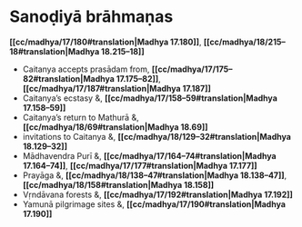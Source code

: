# Sanoḍiyā brāhmaṇas

**[[cc/madhya/17/180#translation|Madhya 17.180]]**, **[[cc/madhya/18/215–18#translation|Madhya 18.215–18]]**

* Caitanya accepts prasādam from, **[[cc/madhya/17/175–82#translation|Madhya 17.175–82]]**, **[[cc/madhya/17/187#translation|Madhya 17.187]]**
* Caitanya’s ecstasy &, **[[cc/madhya/17/158–59#translation|Madhya 17.158–59]]**
* Caitanya’s return to Mathurā &, **[[cc/madhya/18/69#translation|Madhya 18.69]]**
* invitations to Caitanya &, **[[cc/madhya/18/129–32#translation|Madhya 18.129–32]]**
* Mādhavendra Purī &, **[[cc/madhya/17/164–74#translation|Madhya 17.164–74]]**, **[[cc/madhya/17/177#translation|Madhya 17.177]]**
* Prayāga &, **[[cc/madhya/18/138–47#translation|Madhya 18.138–47]]**, **[[cc/madhya/18/158#translation|Madhya 18.158]]**
* Vṛndāvana forests &, **[[cc/madhya/17/192#translation|Madhya 17.192]]**
* Yamunā pilgrimage sites &, **[[cc/madhya/17/190#translation|Madhya 17.190]]**
